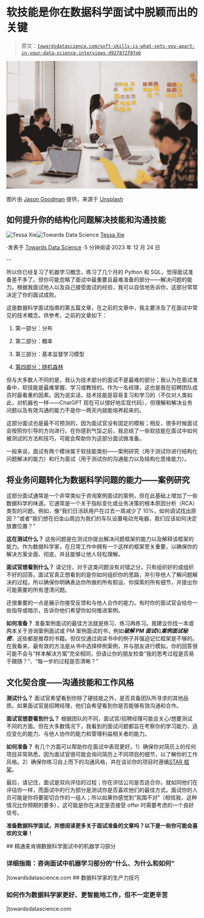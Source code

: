 # 软技能是你在数据科学面试中脱颖而出的关键

> 原文：[`towardsdatascience.com/soft-skills-is-what-sets-you-apart-in-your-data-science-interviews-d927872f07e6`](https://towardsdatascience.com/soft-skills-is-what-sets-you-apart-in-your-data-science-interviews-d927872f07e6)

![](img/06d9b03855eeea572d9fef4e0dbde0c1.png)

图片由 [Jason Goodman](https://unsplash.com/@jasongoodman_youxventures?utm_source=medium&utm_medium=referral) 提供，来源于 [Unsplash](https://unsplash.com/?utm_source=medium&utm_medium=referral)

## 如何提升你的结构化问题解决技能和沟通技能

[](https://medium.com/@tessaxie?source=post_page-----d927872f07e6--------------------------------)![Tessa Xie](https://medium.com/@tessaxie?source=post_page-----d927872f07e6--------------------------------)[](https://towardsdatascience.com/?source=post_page-----d927872f07e6--------------------------------)![Towards Data Science](https://towardsdatascience.com/?source=post_page-----d927872f07e6--------------------------------) [Tessa Xie](https://medium.com/@tessaxie?source=post_page-----d927872f07e6--------------------------------)

·发表于 [Towards Data Science](https://towardsdatascience.com/?source=post_page-----d927872f07e6--------------------------------) ·5 分钟阅读·2023 年 12 月 24 日

--

所以你已经复习了机器学习概念，练习了几个月的 Python 和 SQL，觉得面试准备差不多了。但你可能忽略了面试中最重要且最难准备的部分——解决问题的能力。根据我面试他人以及自己接受面试的经验，我可以自信地告诉你，这部分常常决定了你的面试成败。

这是数据科学面试指南的第五篇文章，在之前的文章中，我主要涉及了在面试中常见的技术概念。供参考，之前的文章如下：

1.  第一部分：分布

1.  第二部分：概率

1.  第三部分：基本监督学习模型

1.  [第四部分：随机森林](https://medium.com/towards-data-science/concepts-you-have-to-know-for-data-science-interviews-part-iv-random-forest-5c125e4b5777)

但与大多数人不同的是，我认为技术部分的面试不是最难的部分；我认为在面试准备中，软技能是最难掌握、学习或教授的。作为一名经理，这也是我在招聘团队成员时最看重的因素。因为说实话，技术技能是容易复习和学习的（不仅对人类如此，对机器也一样——ChatGPT 现在可以很好地实现代码），但理解和解决业务问题以及有效沟通的能力不是你一两天内就能培养起来的。

这部分面试也是最不可预测的，因为面试官没有固定的模板；相反，很多时候面试会按照你引导的方向进行。在你感到气馁之前，我总结了一些软技能在面试中如何被测试的方法和技巧，可能会帮助你为这部分面试做准备。

一般来说，面试有两个模块属于软技能类别——案例研究（用于测试你进行结构化问题解决的能力）和行为面试（用于测试你的沟通能力以及结构化思维能力）。

## 将业务问题转化为数据科学问题的能力——案例研究

这部分面试通常是一个非常类似于咨询案例面试的案例，但在此基础上增加了一些数据科学的味道。它通常是一个关于指标变化或业务决策的根本原因分析（RCA）类型的问题。例如，像“我们日活跃用户在过去一周减少了 10%，如何调试找出原因？”或者“我们想在旧金山周边为我们的车队设置电动充电器，我们应该如何决定放置位置？”

**这在测试什么？** 这些问题是在测试你提出解决问题框架的能力以及解释该框架的能力。作为数据科学家，在日常工作中拥有一个这样的框架至关重要，以确保你的解决方案全面、彻底，并且能够让他人轻松理解。

**面试官想看到什么？** 请记住，对于这类问题没有对错之分，只有组织好的或组织不好的回答。面试官真正想看到的是你如何组织你的思路，并引导他人了解问题解决的过程。所以确保你明确表达你所做的所有假设、你探索的所有细节，并提出你可能需要的所有澄清问题。

还很重要的一点是展示你接受反馈和与他人合作的能力。有时你的面试官会给你一些指导或暗示，告诉你他们希望你如何推进案例。

**如何准备？** 准备案例面试的最佳方法就是练习、练习再练习。我建议你找一本或两本关于咨询案例面试或 PM 案例面试的书，例如***破解 PM 面试***和***案例面试秘密***，这些都是推荐的书籍。但仅仅通过阅读书中的例子并强迫记忆框架是不够的。在我看来，最有效的方法是从书中选择样例案例，并与朋友进行模拟。你的回答很可能不会与“样本解决方案”完全相同，但请让你的朋友检查“我的思考过程是否易于跟随？”、“每一步的过程是否清晰？”

## 文化契合度——沟通技能和工作风格

**测试什么？** 面试官希望看到你除了硬技能之外，是否具备团队所寻求的其他品质。如果面试官是招聘经理，他们会希望看到你是否能够有效沟通和合作。

**面试官想要看到什么？** 根据团队的不同，面试官/招聘经理可能会关心/想要测试不同的方面。但在大多数情况下，我看到的面试问题都旨在考察你的学习能力、适应变化的能力、与他人协作的能力和管理利益相关者的能力。

**如何准备？** 有几个方面可以帮助你在面试中表现更好。1）确保你对简历上的任何项目非常熟悉，因为面试官很可能会询问简历上不同项目的细节，以了解你的工作风格。2）确保你练习自上而下的沟通风格，并在谈论你的项目时遵循[STAR 框架](https://www.indeed.com/career-advice/interviewing/how-to-use-the-star-interview-response-technique)。

最后，请记住，面试是双向评估的过程；你在评估公司是否适合你，就如同他们在评估你一样，而面试中的行为部分是测试你是否喜欢他们的最佳方式。面试你的人员可能是你将要密切合作的一组人；所以如果你感觉到“氛围不对”（相信我，这种情况比你预期的要多），这可能是你在决定是否接受 offer 时需要考虑的一个良好信号。

**准备数据科学面试，并想阅读更多关于面试准备的文章吗？以下是一些你可能会喜欢的文章！**

[](/acing-the-ml-portion-of-mckinsey-data-science-interview-d816862733fc?source=post_page-----d927872f07e6--------------------------------) ## 精通麦肯锡数据科学面试中的机器学习部分

### 详细指南：咨询面试中机器学习部分的“什么、为什么和如何”

[towardsdatascience.com [](/productivity-tips-for-data-scientists-eb66242fde27?source=post_page-----d927872f07e6--------------------------------) ## 数据科学家的生产力技巧

### 如何作为数据科学家更好、更智能地工作，但不一定更辛苦

[towardsdatascience.com
